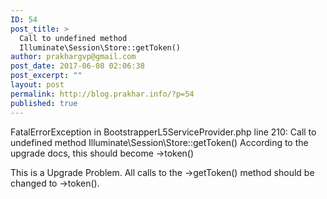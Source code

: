 ```yaml
---
ID: 54
post_title: >
  Call to undefined method
  Illuminate\Session\Store::getToken()
author: prakhargvp@gmail.com
post_date: 2017-06-08 02:06:38
post_excerpt: ""
layout: post
permalink: http://blog.prakhar.info/?p=54
published: true
---
```

FatalErrorException in BootstrapperL5ServiceProvider.php line 210:
Call to undefined method Illuminate\Session\Store::getToken()
According to the upgrade docs, this should become ->token()

This is a Upgrade Problem.
All calls to the ->getToken() method should be changed to ->token().